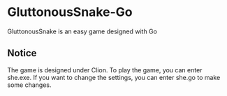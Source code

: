 # GluttonousSnake-Go
GluttonousSnake is an easy game designed with Go

## Notice
The game is designed under Clion.
To play the game, you can enter she.exe.
If you want to change the settings, you can enter she.go to make some changes. 
